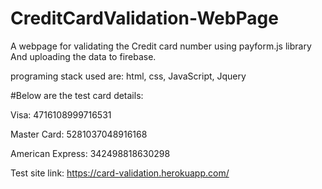 # CreditCardValidation-WebPage
A webpage for validating the Credit card number using payform.js library
And uploading the data to firebase. 

programing stack used are: html, css, JavaScript, Jquery


#Below are the test card details:



Visa: 4716108999716531

Master Card: 5281037048916168		 

American Express: 342498818630298	

Test site link: https://card-validation.herokuapp.com/
